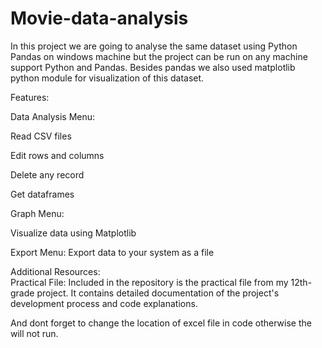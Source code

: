 # Movie-data-analysis
In this project we are going to analyse the same dataset using Python Pandas on windows machine but the            project can be run on any machine support Python and Pandas. Besides pandas we also used matplotlib python           module for visualization of this dataset. 

Features:

Data Analysis Menu:

Read CSV files 
  
Edit rows and columns
  
Delete any record
  
Get dataframes

Graph Menu:

Visualize data using Matplotlib

Export Menu:
Export data to your system as a file
  
Additional Resources:        
Practical File:
Included in the repository is the practical file from my 12th- grade project. It contains detailed documentation of the project's development process and code explanations.


And dont forget to change the location of excel file in code otherwise the will not run.
